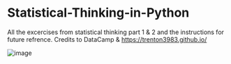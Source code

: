 # Statistical-Thinking-in-Python

All the excercises from statistical thinking part 1 & 2 and the instructions for future refrence.
Credits to DataCamp & https://trenton3983.github.io/

![image](https://user-images.githubusercontent.com/64399795/166122847-13899bcd-345b-41f9-a40f-07c722f98819.png)
